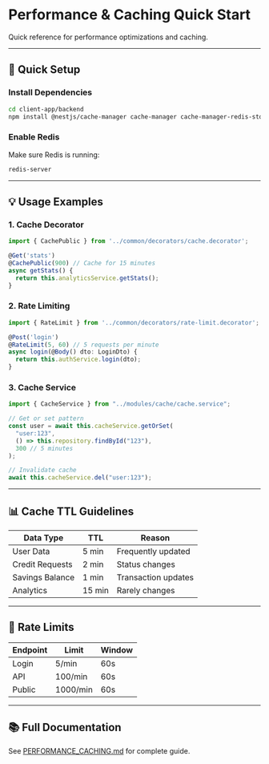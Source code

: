 # Performance & Caching Quick Start

Quick reference for performance optimizations and caching.

---

## 🚀 Quick Setup

### Install Dependencies

```bash
cd client-app/backend
npm install @nestjs/cache-manager cache-manager cache-manager-redis-store compression
```

### Enable Redis

Make sure Redis is running:

```bash
redis-server
```

---

## 💡 Usage Examples

### 1. Cache Decorator

```typescript
import { CachePublic } from '../common/decorators/cache.decorator';

@Get('stats')
@CachePublic(900) // Cache for 15 minutes
async getStats() {
  return this.analyticsService.getStats();
}
```

### 2. Rate Limiting

```typescript
import { RateLimit } from '../common/decorators/rate-limit.decorator';

@Post('login')
@RateLimit(5, 60) // 5 requests per minute
async login(@Body() dto: LoginDto) {
  return this.authService.login(dto);
}
```

### 3. Cache Service

```typescript
import { CacheService } from "../modules/cache/cache.service";

// Get or set pattern
const user = await this.cacheService.getOrSet(
  "user:123",
  () => this.repository.findById("123"),
  300 // 5 minutes
);

// Invalidate cache
await this.cacheService.del("user:123");
```

---

## 📊 Cache TTL Guidelines

| Data Type       | TTL    | Reason              |
| --------------- | ------ | ------------------- |
| User Data       | 5 min  | Frequently updated  |
| Credit Requests | 2 min  | Status changes      |
| Savings Balance | 1 min  | Transaction updates |
| Analytics       | 15 min | Rarely changes      |

---

## 🚦 Rate Limits

| Endpoint | Limit    | Window |
| -------- | -------- | ------ |
| Login    | 5/min    | 60s    |
| API      | 100/min  | 60s    |
| Public   | 1000/min | 60s    |

---

## 📚 Full Documentation

See [PERFORMANCE_CACHING.md](PERFORMANCE_CACHING.md) for complete guide.
